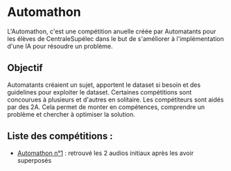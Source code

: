 # Automathon
L'Automathon, c'est une compétition anuelle créée par Automatants pour les élèves de CentraleSupélec dans le but de s'améliorer à l'implémentation d'une IA pour résoudre un problème.

## Objectif
Automatants créaient un sujet, apportent le dataset si besoin et des guidelines pour exploiter le dataset. Certaines compétitions sont concourues à plusieurs et d'autres en solitaire. Les compétiteurs sont aidés par des 2A. Cela permet de monter en compétences, comprendre un problème et chercher à optimiser la solution.    

## Liste des compétitions :
- [Automathon n°1](https://github.com/Automatants/Automathon/tree/main/Automathon%201) :  retrouvé les 2 audios initiaux après les avoir superposés

